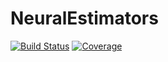 # NeuralEstimators

[![Build Status](https://travis-ci.com/msainsburydale/NeuralEstimators.jl.svg?branch=main)](https://travis-ci.com/msainsburydale/NeuralEstimators.jl)
[![Coverage](https://codecov.io/gh/msainsburydale/NeuralEstimators.jl/branch/main/graph/badge.svg)](https://codecov.io/gh/msainsburydale/NeuralEstimators.jl)
